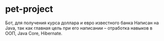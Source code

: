 # pet-project
Бот, для получения курса доллара и евро известного банка
Написан на Java, так как главная цель при его написании – отработка навыков в ООП, Java Core, Hibernate. 
